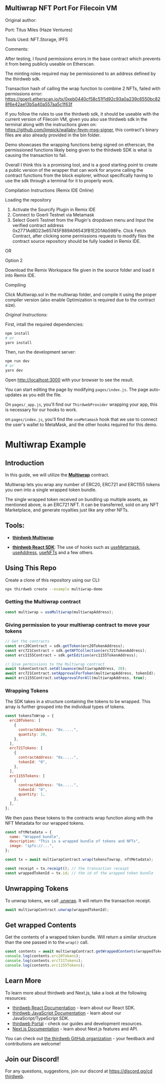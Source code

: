 ## Multiwrap NFT Port For Filecoin VM

Original author:

Port: Titus Miles (Haze Ventures)

Tools Used: NFT.Storage, IPFS

Comments:

After testing, I found permissions errors in the base contract which prevents it from being publicly useable on Etherscan.

The minting roles required may be permissioned to an address defined by the thirdweb sdk.

Transaction hash of calling the wrap function to combine 2 NFTs, failed with permissions error: https://goerli.etherscan.io/tx/0xeb0440cf58c51f1d92c93a0a239c6550bc828f6e42ae13b5a40a557aa5c1f63f

If you follow the rules to use the thirdweb sdk, it should be useable with the current version of Filecoin VM, given you also use thirdweb sdk in the terminal along with the instructions given on: https://github.com/jimpick/wallaby-fevm-msg-signer, this contract's binary files are also already provided in the bin folder.

Demo showcases the wrapping functions being signed on etherscan, the permissioned functions likely being given to the thirdweb SDK is what is causing the transaction to fail.


Overall I think this is a promising tool, and is a good starting point to create a public version of the wrapper that can work for anyone calling the contract functions from the block explorer, without specifically having to use the sdk through a terminal for it to properly work.

Compilation Instructions (Remix IDE Online)

Loading the repository 

1. Activate the Sourcify Plugin in Remix IDE
2. Connect to Goerli Testnet via Metamask
3. Select Goerli Testnet from the Plugin's dropdown menu and Input the verified contract address 0x2771Ad8D23e65745F889A06543fB1E2D1Ab598Fe. Click Fetch Contract, after clicking some permissions requests to modify files the contract source repository should be fully loaded in Remix IDE.

OR

Option 2

Download the Remix Workspace file given in the source folder and load it into Remix IDE.

Compiling

Click Multiwrap.sol in the multiwrap folder, and compile it using the proper compiler version (also enable Optimization is required due to the contract size).

*Original Instructions:*

First, intall the required dependencies:

```bash
npm install
# or
yarn install
```

Then, run the development server:

```bash
npm run dev
# or
yarn dev
```

Open [http://localhost:3000](http://localhost:3000) with your browser to see the result.

You can start editing the page by modifying `pages/index.js`. The page auto-updates as you edit the file.

On `pages/_app.js`, you'll find our `ThirdwebProvider` wrapping your app, this is necessary for our hooks to work.

on `pages/index.js`, you'll find the `useMetamask` hook that we use to connect the user's wallet to MetaMask, and the other hooks required for this demo.

# Multiwrap Example

## Introduction

In this guide, we will utilize the [**Multiwrap**](https://portal.thirdweb.com/typescript/sdk.multiwrap) contract.

Multiwrap lets you wrap any number of ERC20, ERC721 and ERC1155 tokens you own into a single wrapped token bundle.

The single wrapped token received on bundling up multiple assets, as mentioned above, is an ERC721 NFT. It can be transferred, sold on any NFT Marketplace, and generate royalties just like any other NFTs.

## Tools:

- [**thirdweb Multiwrap**](https://portal.thirdweb.com/typescript/sdk.multiwrap)

- [**thirdweb React SDK**](https://docs.thirdweb.com/react): The use of hooks such as [useMetamask](https://portal.thirdweb.com/react/react.usemetamask), [useAddress](https://portal.thirdweb.com/react/react.useaddress), [useNFTs](https://portal.thirdweb.com/react/react.usenfts) and a few others.

## Using This Repo

Create a clone of this repository using our CLI:

```bash
npx thirdweb create --example multiwrap-demo
```

### Getting the Multiwrap contract

```js
const multiwrap = useMultiwrap(multiwrapAddress);
```

### Giving permission to your multiwrap contract to move your tokens

```js
// Get the contracts
const erc20Contract = sdk.getToken(erc20TokenAddress);
const erc721Contract = sdk.getNFTCollection(erc721TokenAddress);
const erc1155Contract = sdk.getEdition(erc1155TokenAddress);

// Give permissions to the Multiwrap contract
await tokenContract.setAllowance(multiwrapAddress, 20);
await erc721Contract.setApprovalForToken(multiwrapAddress, tokenId);
await erc1155Contract.setApprovalForAll(multiwrapAddress, true);
```

### Wrapping Tokens

The SDK takes in a structure containing the tokens to be wrapped. This array is further grouped into the individual types of tokens.

```js
const tokensToWrap = {
  erc20Tokens: [
    {
      contractAddress: "0x.....",
      quantity: 20,
    },
  ],
  erc721Tokens: [
    {
      contractAddress: "0x.....",
      tokenId: "0",
    },
  ],
  erc1155Tokens: [
    {
      contractAddress: "0x.....",
      tokenId: "0",
      quantity: 1,
    },
  ],
};
```

We then pass these tokens to the contracts wrap function along with the NFT Metadata for our wrapped tokens.

```jsx
const nftMetadata = {
  name: "Wrapped bundle",
  description: "This is a wrapped bundle of tokens and NFTs",
  image: "ipfs://...",
};
```

```jsx
const tx = await multiwrapContract.wrap(tokensTowrap, nftMetadata);

const receipt = tx.receipt(); // the transaction receipt
const wrappedTokenId = tx.id; // the id of the wrapped token bundle
```

## Unwrapping Tokens

To unwrap tokens, we call [.unwrap](https://portal.thirdweb.com/typescript/sdk.multiwrap.unwrap). It will return the transaction receipt.

```jsx
await multiwrapContract.unwrap(wrappedTokenId);
```

## Get wrapped Contents

Get the contents of a wrapped token bundle. Will return a similar structure than the one passed in to the `wrap()` call.

```jsx
const contents = await multiwrapContract.getWrappedContents(wrappedTokenId);
console.log(contents.erc20Tokens);
console.log(contents.erc721Tokens);
console.log(contents.erc1155Tokens);
```

## Learn More

To learn more about thirdweb and Next.js, take a look at the following resources:

- [thirdweb React Documentation](https://docs.thirdweb.com/react) - learn about our React SDK.
- [thirdweb JavaScript Documentation](https://docs.thirdweb.com/react) - learn about our JavaScript/TypeScript SDK.
- [thirdweb Portal](https://docs.thirdweb.com/react) - check our guides and development resources.
- [Next.js Documentation](https://nextjs.org/docs) - learn about Next.js features and API.

You can check out [the thirdweb GitHub organization](https://github.com/thirdweb-dev) - your feedback and contributions are welcome!

## Join our Discord!

For any questions, suggestions, join our discord at [https://discord.gg/cd thirdweb](https://discord.gg/thirdweb).
